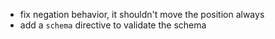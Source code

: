 - fix negation behavior, it shouldn't move the position always
- add a `schema` directive to validate the schema
